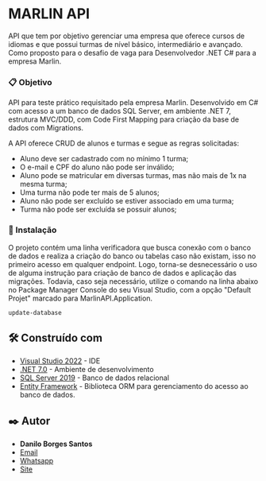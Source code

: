 ﻿# MARLIN API

API que tem por objetivo gerenciar uma empresa que oferece cursos de idiomas e que possui turmas de nível básico, intermediário e avançado.
Como proposto para o desafio de vaga para Desenvolvedor .NET C# para a empresa Marlin.


### 📋 Objetivo

API para teste prático requisitado pela empresa Marlin. Desenvolvido em C# com acesso a um banco de dados SQL Server, em ambiente .NET 7, estrutura MVC/DDD, com Code First Mapping para criação da base de dados com Migrations.

A API oferece CRUD de alunos e turmas e segue as regras solicitadas:

* Aluno deve ser cadastrado com no mínimo 1 turma;
* O e-mail e CPF do aluno não pode ser inválido;
* Aluno pode se matricular em diversas turmas, mas não mais de 1x na mesma turma;
* Uma turma não pode ter mais de 5 alunos;
* Aluno não pode ser excluído se estiver associado em uma turma;
* Turma não pode ser excluída se possuir alunos;

### 🔧 Instalação

O projeto contém uma linha verificadora que busca conexão com o banco de dados e realiza a criação do banco ou tabelas caso não existam, isso no primeiro acesso em qualquer endpoint.
Logo, torna-se desnecessário o uso de alguma instrução para criação de banco de dados e aplicação das migrações. 
Todavia, caso seja necessário, utilize o comando na linha abaixo no Package Manager Console do seu Visual Studio, com a opção "Default Projet" marcado para MarlinAPI.Application.
```
update-database
```

## 🛠️ Construído com

* [Visual Studio 2022](https://visualstudio.microsoft.com/) - IDE
* [.NET 7.0](https://dotnet.microsoft.com/en-us/download/dotnet/7.0) - Ambiente de desenvolvimento
* [SQL Server 2019](https://www.microsoft.com/pt-br/sql-server/sql-server-downloads) - Banco de dados relacional
* [Entity Framework](https://learn.microsoft.com/pt-br/ef/) - Biblioteca ORM para gerenciamento do acesso ao banco de dados.

## ✒️ Autor

* **Danilo Borges Santos** 
* [Email](mailto:borges_santos89@hotmail.com)
* [Whatsapp](https://api.whatsapp.com/send?phone=5573999403798)
* [Site](https://www.dandev.com.br)